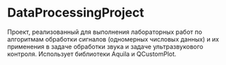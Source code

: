 # DataProcessingProject

Проект, реализованный для выполнения лабораторных работ по алгоритмам обработки сигналов (одномерных числовых данных) и их применения в задаче обработки звука и задаче ультразвукового контроля.
Использует библиотеки Aquila и QCustomPlot.
